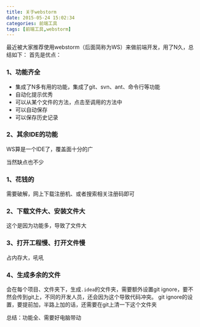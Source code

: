 ```yaml
---
title: 关于webstorm
date: 2015-05-24 15:02:34
categories: 前端工具
tags: [前端工具,webstorm]
---
```


最近被大家推荐使用webstorm（后面简称为WS）来做前端开发，用了N久，总结如下：
首先是优点：

### 1、功能齐全
* 集成了N多有用的功能，集成了git、svn、ant、命令行等功能
* 自动化提示优秀
* 可以从某个文件的方法，点击至调用的方法中
* 可以自动保存
* 可以保存历史记录

<!-- more -->

### 2、其余IDE的功能
WS算是一个IDE了，覆盖面十分的广

当然缺点也不少

### 1、花钱的
需要破解，网上下载注册机、或者搜索相关注册码即可

### 2、下载文件大、安装文件大
这个是因为功能多，导致了文件大

### 3、打开工程慢、打开文件慢
占内存大，吼吼

### 4、生成多余的文件
会在每个项目、文件夹下，生成`.idea`的文件夹，需要额外设置git ignore，要不然会传到git上，不同的开发人员，还会因为这个导致代码冲突。
git ignore的设置，要提前加，半路上加的话，还需要在git上清一下这个文件夹

总结：功能全、需要好电脑带动